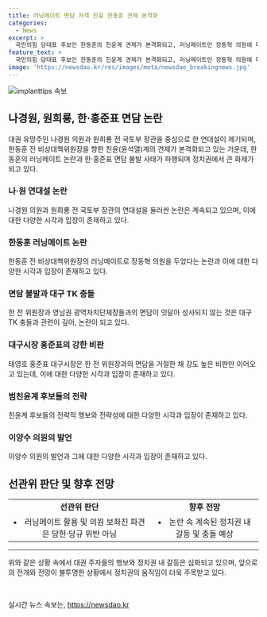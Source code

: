 ```yaml
---
title: 러닝메이트 면담 저격 친윤 한동훈 견제 본격화
categories:
  - News
excerpt: >
  국민의힘 당대표 후보인 한동훈의 친윤계 견제가 본격화되고, 러닝메이트인 장동혁 의원에 대한 비판이 제기됐다. 한동훈 캠프의 활동은 논란이 되고 있지만, 선관위는 당헌·당규 위반이 없다고 밝혀 논란이 계속될 전망이다. 또한, 나경원 의원은 계파 충돌을 우려하며 친윤석열과의 연대를 비판했고, 이양수 의원은 효과 극대화를 위해 연대는 물밑에서 진행하는 것이 좋다고 밝혔다. 이 상태에서 대표가 될 수 있겠냐는 의문이 제기되고 있다.
feature_text: >
  국민의힘 당대표 후보인 한동훈의 친윤계 견제가 본격화되고, 러닝메이트인 장동혁 의원에 대한 비판이 제기됐다. 한동훈 캠프의 활동은 논란이 되고 있지만, 선관위는 당헌·당규 위반이 없다고 밝혀 논란이 계속될 전망이다. 또한, 나경원 의원은 계파 충돌을 우려하며 친윤석열과의 연대를 비판했고, 이양수 의원은 효과 극대화를 위해 연대는 물밑에서 진행하는 것이 좋다고 밝혔다. 이 상태에서 대표가 될 수 있겠냐는 의문이 제기되고 있다.
image: 'https://newsdao.kr/res/images/meta/newsdao_breakingnews.jpg'
---
```


<p><img src="https://newsdao.kr/res/images/meta/newsdao_breakingnews.jpg" alt="implanttips 속보" /></p>

<h2 data-ke-size="size26">나경원, 원희룡, 한·홍준표 면담 논란</h2>

<p data-ke-size="size16">대권 유망주인 나경원 의원과 원희룡 전 국토부 장관을 중심으로 한 연대설이 제기되며, 한동훈 전 비상대책위원장을 향한 친윤(윤석열)계의 견제가 본격화되고 있는 가운데, 한동훈의 러닝메이트 논란과 한·홍준표 면담 불발 사태가 파행되며 정치권에서 큰 화제가 되고 있다. </p>

<h3><b>나·원 연대설 논란</b></h3>

<p data-ke-size="size16">나경원 의원과 원희룡 전 국토부 장관의 연대설을 둘러싼 논란은 계속되고 있으며, 이에 대한 다양한 시각과 입장이 존재하고 있다.</p>

<h3><b>한동훈 러닝메이트 논란</b></h3>

<p data-ke-size="size16">한동훈 전 비상대책위원장의 러닝메이트로 장동혁 의원을 두었다는 논란과 이에 대한 다양한 시각과 입장이 존재하고 있다.</p>

<h3><b>면담 불발과 대구 TK 충돌</b></h3>

<p data-ke-size="size16">한 전 위원장과 영남권 광역자치단체장들과의 면담이 잇달아 성사되지 않는 것은 대구 TK 충돌과 관련이 깊어, 논란이 되고 있다.</p>

<h3><b>대구시장 홍준표의 강한 비판</b></h3>

<p data-ke-size="size16">태영호 홍준표 대구시장은 한 전 위원장과의 면담을 거절한 채 강도 높은 비판만 이어오고 있는데, 이에 대한 다양한 시각과 입장이 존재하고 있다.</p>

<h3><b>범친윤계 후보들의 전략</b></h3>

<p data-ke-size="size16">친윤계 후보들의 전략적 행보와 전략성에 대한 다양한 시각과 입장이 존재하고 있다.</p>

<h3><b>이양수 의원의 발언</b></h3>

<p data-ke-size="size16">이양수 의원의 발언과 그에 대한 다양한 시각과 입장이 존재하고 있다.</p>

<h2 data-ke-size="size26">선관위 판단 및 향후 전망</h2>

<table>
  <tr>
    <td style="text-align: center; height: 17px;"><b>선관위 판단</b></td>
    <td style="text-align: center; height: 17px;"><b>향후 전망</b></td>
  </tr>
  <tr>
    <td style="text-align: center; height: 17px;"><li>러닝메이트 활용 및 의원 보좌진 파견은 당헌·당규 위반 아님</li></td>
    <td style="text-align: center; height: 17px;"><li>논란 속 계속된 정치권 내 갈등 및 충돌 예상</li></td>
  </tr>
</table>

<hr>

<p data-ke-size="size16">위와 같은 상황 속에서 대권 주자들의 행보와 정치권 내 갈등은 심화되고 있으며, 앞으로의 전개와 전망이 불투명한 상황에서 정치권의 움직임이 더욱 주목받고 있다.</p>

<p data-ke-size="size16">&nbsp;</p>
실시간 뉴스 속보는, <a href="https://newsdao.kr" rel="dofollow">https://newsdao.kr</a>


